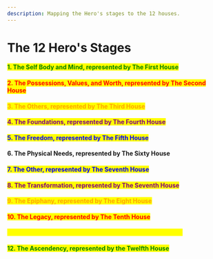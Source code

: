 ```yaml
---
description: Mapping the Hero's stages to the 12 houses.
---
```


# The 12 Hero's Stages

#### <mark style="color:green;">1. The Self Body and Mind, represented by The First House</mark>

#### <mark style="color:red;">2. The Possessions, Values, and Worth, represented by The Second House</mark>

#### <mark style="color:orange;">3. The Others, represented by The Third House</mark>

#### <mark style="color:purple;">4. The Foundations, represented by The Fourth House</mark>

#### <mark style="color:blue;">5. The Freedom, represented by The Fifth House</mark>

#### 6. The Physical Needs, represented by The Sixty House

#### <mark style="color:blue;">7. The Other, represented by The Seventh House</mark>

#### <mark style="color:purple;">8. The Transformation, represented by The Seventh House</mark>

#### <mark style="color:orange;">9. The Epiphany, represented by The Eight House</mark>

#### <mark style="color:red;">10. The Legacy, represented by The Tenth House</mark>

#### <mark style="color:yellow;">11. The Connectionless, represented by The Eleventh House</mark>

#### <mark style="color:green;">12. The Ascendency, represented by the Twelfth House</mark>

